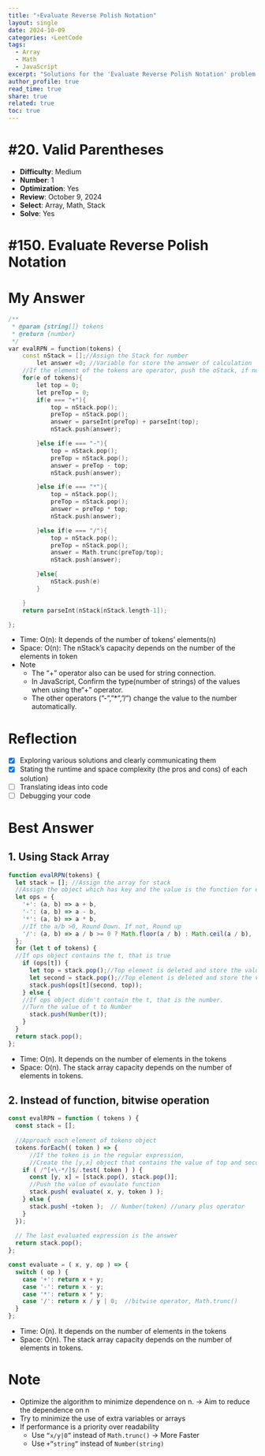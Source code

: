 ```yaml
---
title: "⚡Evaluate Reverse Polish Notation"
layout: single
date: 2024-10-09
categories: ⚡LeetCode
tags: 
  - Array
  - Math
  - JavaScript
excerpt: "Solutions for the 'Evaluate Reverse Polish Notation' problem using JavaScript and stacks."
author_profile: true
read_time: true
share: true
related: true
toc: true
---
```

# #20. Valid Parentheses

- **Difficulty**: Medium  
- **Number**: 1  
- **Optimization**: Yes  
- **Review**: October 9, 2024  
- **Select**: Array, Math, Stack  
- **Solve**: Yes  

# #150. Evaluate Reverse Polish Notation

# My Answer

```cpp
/**
 * @param {string[]} tokens
 * @return {number}
 */
var evalRPN = function(tokens) {
    const nStack = [];//Assign the Stack for number
        let answer =0; //Variable for store the answer of calculation
    //If the element of the tokens are operator, push the oStack, if not push the nStack
    for(e of tokens){
        let top = 0;
        let preTop = 0;
        if(e === "+"){
            top = nStack.pop();
            preTop = nStack.pop();
            answer = parseInt(preTop) + parseInt(top);
            nStack.push(answer);

        }else if(e === "-"){
            top = nStack.pop();
            preTop = nStack.pop();
            answer = preTop - top;
            nStack.push(answer);

        }else if(e === "*"){
            top = nStack.pop();
            preTop = nStack.pop();
            answer = preTop * top;
            nStack.push(answer);

        }else if(e === "/"){
            top = nStack.pop();
            preTop = nStack.pop();
            answer = Math.trunc(preTop/top);
            nStack.push(answer);

        }else{
            nStack.push(e) 
        }

    }
    return parseInt(nStack[nStack.length-1]);

};
```

- Time: O(n): It depends of the number of tokens’ elements(n)
- Space: O(n): The nStack’s capacity depends on the number of the elements in token
- Note
    - The “+” operator also can be used for string connection.
    - In JavaScript, Confirm the type(number of strings) of the values when using the“+” operator.
    - The other operators (”-”,”*”,”/”) change the value to the number automatically.

# Reflection

- [x]  Exploring various solutions and clearly communicating them
- [x]  Stating the runtime and space complexity (the pros and cons) of each solution)
- [ ]  Translating ideas into code
- [ ]  Debugging your code

# Best Answer

## 1. Using Stack Array

```jsx
function evalRPN(tokens) {
  let stack = []; //Assign the array for stack
  //Assign the object which has key and the value is the function for each operator
  let ops = {
    '+': (a, b) => a + b,
    '-': (a, b) => a - b,
    '*': (a, b) => a * b,
    //If the a/b >0, Round Down. If not, Round up 
    '/': (a, b) => a / b >= 0 ? Math.floor(a / b) : Math.ceil(a / b),
  };
  for (let t of tokens) {
  //If ops object contains the t, that is true 
    if (ops[t]) {
      let top = stack.pop();//Top element is deleted and store the value to top
      let second = stack.pop();//Top element is deleted and store the value to second
      stack.push(ops[t](second, top));
    } else {
    //If ops object didn't contain the t, that is the number. 
    //Turn the value of t to Number 
      stack.push(Number(t));
    }
  }
  return stack.pop();
};

```

- Time: O(n). It depends on the number of elements in the tokens
- Space: O(n). The stack array capacity depends on the number of elements in tokens.

## 2. Instead of function, bitwise operation

```jsx
const evalRPN = function ( tokens ) {
  const stack = [];
  
  //Approach each element of tokens object
  tokens.forEach(( token ) => {
	  //If the token is in the regular expression, 
	  //Create the [y,x] object that contains the value of top and second value of stack
    if ( /^[+\-*/]$/.test( token ) ) {
      const [y, x] = [stack.pop(), stack.pop()];
      //Push the value of evaulate function
      stack.push( evaluate( x, y, token ) );
    } else {
      stack.push( +token );  // Number(token) //unary plus operator
    }
  });
 
  // The last evaluated expression is the answer
  return stack.pop();
};

const evaluate = ( x, y, op ) => {
  switch ( op ) {
    case '+': return x + y;
    case '-': return x - y;
    case '*': return x * y;
    case '/': return x / y | 0;  //bitwise operator, Math.trunc()
  }
};
```

- Time: O(n). It depends on the number of elements in the tokens
- Space: O(n). The stack array capacity depends on the number of elements in tokens.

# Note

- Optimize the algorithm to minimize dependence on n. → Aim to reduce the dependence on n
- Try to minimize the use of extra variables or arrays
- If performance is a priority over readability
    - Use `“x/y|0”` instead of `Math.trunc()` → More Faster
    - Use `+”string”` instead of `Number(string)`
